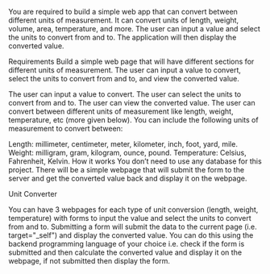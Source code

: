 You are required to build a simple web app that can convert between different units of measurement. It can convert units of length, weight, volume, area, temperature, and more. The user can input a value and select the units to convert from and to. The application will then display the converted value.

Requirements
Build a simple web page that will have different sections for different units of measurement. The user can input a value to convert, select the units to convert from and to, and view the converted value.

The user can input a value to convert.
The user can select the units to convert from and to.
The user can view the converted value.
The user can convert between different units of measurement like length, weight, temperature, etc (more given below).
You can include the following units of measurement to convert between:

Length: millimeter, centimeter, meter, kilometer, inch, foot, yard, mile.
Weight: milligram, gram, kilogram, ounce, pound.
Temperature: Celsius, Fahrenheit, Kelvin.
How it works
You don’t need to use any database for this project. There will be a simple webpage that will submit the form to the server and get the converted value back and display it on the webpage.

Unit Converter

You can have 3 webpages for each type of unit conversion (length, weight, temperature) with forms to input the value and select the units to convert from and to. Submitting a form will submit the data to the current page (i.e. target="_self") and display the converted value. You can do this using the backend programming language of your choice i.e. check if the form is submitted and then calculate the converted value and display it on the webpage, if not submitted then display the form.
